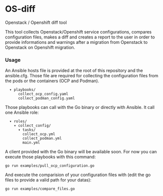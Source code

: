 # OS-diff
Openstack / Openshift diff tool

This tool collects Openstack/Openshift service configurations,
compares configuration files, makes a diff and creates a report to the user
in order to provide informations and warnings after a migration from
Openstack to Openstack on Openshift migration.

### Usage

An Ansible hosts file is provided at the root of this repository and the
ansible.cfg.
Those file are required for collecting the configuration files from
the pods or the containers (OCP and Podman).

```
  ▾ playbooks/
      collect_ocp_config.yaml
      collect_podman_config.yaml
```

Those playbooks can call with the Go binary or directly with Ansible.
It call one Ansible role:

```
  ▾ roles/
    ▾ collect_config/
      ▾ tasks/
        collect_ocp.yml
        collect_podman.yml
        main.yml
```

A client provided with the Go binary will be available soon.
For now you can execute those playbooks with this command:

```
go run examples/pull_ocp_configuration.go

```

And execute the comparision of your configuration files with (edit the go files
to provide a valid path for your datas):

```
go run examples/compare_files.go

```
